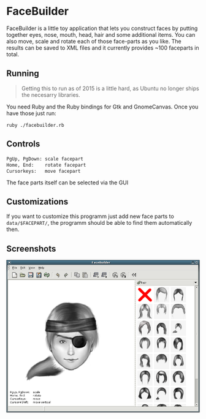 FaceBuilder
===========

FaceBuilder is a little toy application that lets you construct faces
by putting together eyes, nose, mouth, head, hair and some additional
items. You can also move, scale and rotate each of those face-parts as
you like. The results can be saved to XML files and it currently
provides ~100 faceparts in total.


Running
-------

> Getting this to run as of 2015 is a little hard, as Ubuntu no longer
> ships the necesarry libraries.

You need Ruby and the Ruby bindings for Gtk and GnomeCanvas. Once you
have those just run:

    ruby ./facebuilder.rb


Controls
--------

    PgUp, PgDown: scale facepart
    Home, End:    rotate facepart
    Cursorkeys:   move facepart

The face parts itself can be selected via the GUI


Customizations
--------------

If you want to customize this programm just add new face parts to
`data/$FACEPART/`, the programm should be able to find them
automatically then.

Screenshots
-----------

![Screenshot](images/screenshot-0.1.0-1.png)
